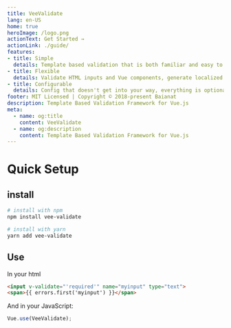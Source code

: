 ```yaml
---
title: VeeValidate
lang: en-US
home: true
heroImage: /logo.png
actionText: Get Started →
actionLink: ./guide/
features:
- title: Simple
  details: Template based validation that is both familiar and easy to setup.
- title: Flexible
  details: Validate HTML inputs and Vue components, generate localized errors, Extendable, We have it all.
- title: Configurable
  details: Config that doesn't get into your way, everything is optional.
footer: MIT Licensed | Copyright © 2018-present Baianat
description: Template Based Validation Framework for Vue.js
meta:
  - name: og:title
    content: VeeValidate
  - name: og:description
    content: Template Based Validation Framework for Vue.js
---
```

# Quick Setup

## install

```bash
# install with npm
npm install vee-validate

# install with yarn
yarn add vee-validate
```

## Use

In your html

```html
<input v-validate="'required'" name="myinput" type="text">
<span>{{ errors.first('myinput') }}</span>
```

And in your JavaScript:

```js
Vue.use(VeeValidate);
```
